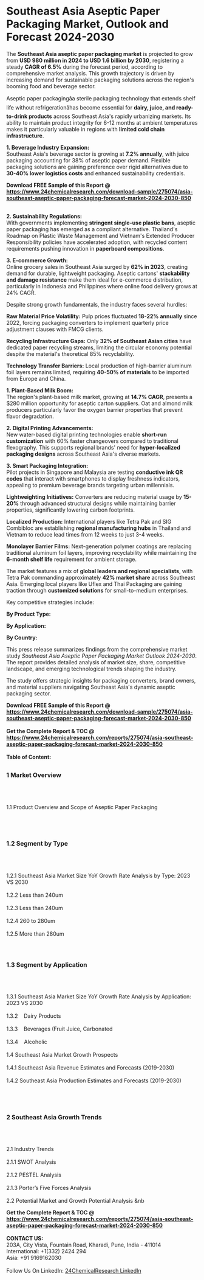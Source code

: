 <h1>Southeast Asia Aseptic Paper Packaging Market, Outlook and Forecast 2024-2030</h1><p>The <strong>Southeast Asia aseptic paper packaging market</strong> is projected to grow from <strong>USD 980 million in 2024 to USD 1.6 billion by 2030</strong>, registering a steady <strong>CAGR of 6.5%</strong> during the forecast period, according to comprehensive market analysis. This growth trajectory is driven by increasing demand for sustainable packaging solutions across the region's booming food and beverage sector.</p><p>Aseptic paper packagingâa sterile packaging technology that extends shelf life without refrigerationâhas become essential for <strong>dairy, juice, and ready-to-drink products</strong> across Southeast Asia's rapidly urbanizing markets. Its ability to maintain product integrity for 6-12 months at ambient temperatures makes it particularly valuable in regions with <strong>limited cold chain infrastructure</strong>.</p><p><strong>1. Beverage Industry Expansion:</strong><br>
Southeast Asia's beverage sector is growing at <strong>7.2% annually</strong>, with juice packaging accounting for 38% of aseptic paper demand. Flexible packaging solutions are gaining preference over rigid alternatives due to <strong>30-40% lower logistics costs</strong> and enhanced sustainability credentials.</p><div><b>Download FREE Sample of this Report @ 
            <a href="https://www.24chemicalresearch.com/download-sample/275074/asia-southeast-aseptic-paper-packaging-forecast-market-2024-2030-850">
            https://www.24chemicalresearch.com/download-sample/275074/asia-southeast-aseptic-paper-packaging-forecast-market-2024-2030-850</a></b></div><br><p><strong>2. Sustainability Regulations:</strong><br>
With governments implementing <strong>stringent single-use plastic bans</strong>, aseptic paper packaging has emerged as a compliant alternative. Thailand's Roadmap on Plastic Waste Management and Vietnam's Extended Producer Responsibility policies have accelerated adoption, with recycled content requirements pushing innovation in <strong>paperboard compositions</strong>.</p><p><strong>3. E-commerce Growth:</strong><br>
Online grocery sales in Southeast Asia surged by <strong>62% in 2023</strong>, creating demand for durable, lightweight packaging. Aseptic cartons' <strong>stackability and damage resistance</strong> make them ideal for e-commerce distribution, particularly in Indonesia and Philippines where online food delivery grows at 24% CAGR.</p><p>Despite strong growth fundamentals, the industry faces several hurdles:</p><p><strong>Raw Material Price Volatility:</strong> Pulp prices fluctuated <strong>18-22% annually</strong> since 2022, forcing packaging converters to implement quarterly price adjustment clauses with FMCG clients.</p><p><strong>Recycling Infrastructure Gaps:</strong> Only <strong>32% of Southeast Asian cities</strong> have dedicated paper recycling streams, limiting the circular economy potential despite the material's theoretical 85% recyclability.</p><p><strong>Technology Transfer Barriers:</strong> Local production of high-barrier aluminum foil layers remains limited, requiring <strong>40-50% of materials</strong> to be imported from Europe and China.</p><p><strong>1. Plant-Based Milk Boom:</strong><br>
The region's plant-based milk market, growing at <strong>14.7% CAGR</strong>, presents a $280 million opportunity for aseptic carton suppliers. Oat and almond milk producers particularly favor the oxygen barrier properties that prevent flavor degradation.</p><p><strong>2. Digital Printing Advancements:</strong><br>
New water-based digital printing technologies enable <strong>short-run customization</strong> with 60% faster changeovers compared to traditional flexography. This supports regional brands' need for <strong>hyper-localized packaging designs</strong> across Southeast Asia's diverse markets.</p><p><strong>3. Smart Packaging Integration:</strong><br>
Pilot projects in Singapore and Malaysia are testing <strong>conductive ink QR codes</strong> that interact with smartphones to display freshness indicators, appealing to premium beverage brands targeting urban millennials.</p><p><strong>Lightweighting Initiatives:</strong> Converters are reducing material usage by <strong>15-20%</strong> through advanced structural designs while maintaining barrier properties, significantly lowering carbon footprints.</p><p><strong>Localized Production:</strong> International players like Tetra Pak and SIG Combibloc are establishing <strong>regional manufacturing hubs</strong> in Thailand and Vietnam to reduce lead times from 12 weeks to just 3-4 weeks.</p><p><strong>Monolayer Barrier Films:</strong> Next-generation polymer coatings are replacing traditional aluminum foil layers, improving recyclability while maintaining the <strong>6-month shelf life</strong> requirement for ambient storage.</p><p>The market features a mix of <strong>global leaders and regional specialists</strong>, with Tetra Pak commanding approximately <strong>42% market share</strong> across Southeast Asia. Emerging local players like Uflex and Thai Packaging are gaining traction through <strong>customized solutions</strong> for small-to-medium enterprises.</p><p>Key competitive strategies include:</p><p><strong>By Product Type:</strong></p><p><strong>By Application:</strong></p><p><strong>By Country:</strong></p><p>This press release summarizes findings from the comprehensive market study <em>Southeast Asia Aseptic Paper Packaging Market Outlook 2024-2030</em>. The report provides detailed analysis of market size, share, competitive landscape, and emerging technological trends shaping the industry.</p><p>The study offers strategic insights for packaging converters, brand owners, and material suppliers navigating Southeast Asia's dynamic aseptic packaging sector.</p><div><b>Download FREE Sample of this Report @ 
            <a href="https://www.24chemicalresearch.com/download-sample/275074/asia-southeast-aseptic-paper-packaging-forecast-market-2024-2030-850">
            https://www.24chemicalresearch.com/download-sample/275074/asia-southeast-aseptic-paper-packaging-forecast-market-2024-2030-850</a></b></div><br><div><b>Get the Complete Report & TOC @ 
            <a href="https://www.24chemicalresearch.com/reports/275074/asia-southeast-aseptic-paper-packaging-forecast-market-2024-2030-850">
            https://www.24chemicalresearch.com/reports/275074/asia-southeast-aseptic-paper-packaging-forecast-market-2024-2030-850</a></b></div><br>
            <b>Table of Content:</b><p><h2><span style="font-size:16px"><strong>1 Market Overview&nbsp;&nbsp; &nbsp;</strong></span></h2><br />
<br />
<p>1.1 Product Overview and Scope of Aseptic Paper Packaging&nbsp;</p><br />
<br />
<h2><strong><span style="font-size:16px">1.2 Segment by Type&nbsp;&nbsp; &nbsp;</span></strong></h2><br />
<br />
<p>1.2.1 Southeast Asia Market Size YoY Growth Rate Analysis by Type: 2023 VS 2030&nbsp;&nbsp; &nbsp;<br /><br />
1.2.2 Less than 240um&nbsp;&nbsp; &nbsp;<br /><br />
1.2.3 Less than 240um<br /><br />
1.2.4 260 to 280um<br /><br />
1.2.5 More than 280um<br /><br />
<br />
<h2><span style="font-size:16px"><strong>1.3 Segment by Application&nbsp;&nbsp;</strong></span></h2><br />
<br />
<p>1.3.1 Southeast Asia Market Size YoY Growth Rate Analysis by Application: 2023 VS 2030&nbsp;&nbsp; &nbsp;<br /><br />
1.3.2&nbsp;&nbsp; &nbsp;Dairy Products<br /><br />
1.3.3&nbsp;&nbsp; &nbsp;Beverages (Fruit Juice, Carbonated<br /><br />
1.3.4&nbsp;&nbsp; &nbsp;Alcoholic<br /><br />
1.4 Southeast Asia Market Growth Prospects&nbsp;&nbsp; &nbsp;<br /><br />
1.4.1 Southeast Asia Revenue Estimates and Forecasts (2019-2030)&nbsp;&nbsp; &nbsp;<br /><br />
1.4.2 Southeast Asia Production Estimates and Forecasts (2019-2030)&nbsp;&nbsp;</p><br />
<br />
<h2><span style="font-size:16px"><strong>2 Southeast Asia Growth Trends&nbsp;&nbsp; &nbsp;</strong></span></h2><br />
<br />
<p>2.1 Industry Trends&nbsp;&nbsp; &nbsp;<br /><br />
2.1.1 SWOT Analysis&nbsp;&nbsp; &nbsp;<br /><br />
2.1.2 PESTEL Analysis&nbsp;&nbsp; &nbsp;<br /><br />
2.1.3 Porter&rsquo;s Five Forces Analysis&nbsp;&nbsp; &nbsp;<br /><br />
2.2 Potential Market and Growth Potential Analysis&nbsp;&nb</p><div><b>Get the Complete Report & TOC @ 
            <a href="https://www.24chemicalresearch.com/reports/275074/asia-southeast-aseptic-paper-packaging-forecast-market-2024-2030-850">
            https://www.24chemicalresearch.com/reports/275074/asia-southeast-aseptic-paper-packaging-forecast-market-2024-2030-850</a></b></div><br><b>CONTACT US:</b><br>
            203A, City Vista, Fountain Road, Kharadi, Pune, India - 411014<br>
            International: +1(332) 2424 294<br>
            Asia: +91 9169162030 <br><br>
            Follow Us On LinkedIn: <a href="https://www.linkedin.com/company/24chemicalresearch/">24ChemicalResearch LinkedIn</a>